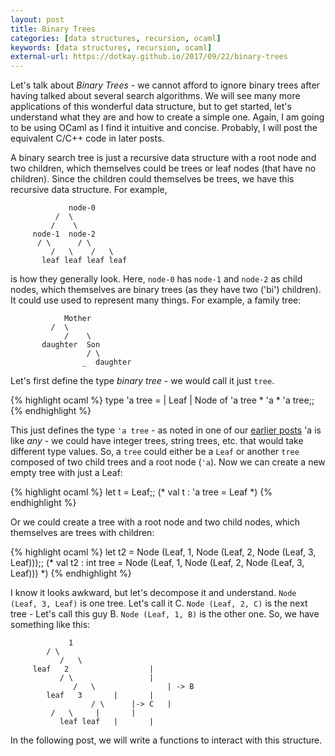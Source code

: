 ```yaml
---
layout: post
title: Binary Trees
categories: [data structures, recursion, ocaml]
keywords: [data structures, recursion, ocaml]
external-url: https://dotkay.github.io/2017/09/22/binary-trees
---
```


Let's talk about *Binary Trees* - we cannot afford to ignore binary trees after having talked about several search algorithms. We will see many more applications of this wonderful data structure, but to get started, let's understand what they are and how to create a simple one. Again, I am going to be using OCaml as I find it intuitive and concise. Probably, I will post the equivalent C/C++ code in later posts.

A binary search tree is just a recursive data structure with a root node and two children, which themselves could be trees or leaf nodes (that have no children). Since the children could themselves be trees, we have this recursive data structure. For example,

```
             node-0
	      /  \
 	     /    \
	 node-1  node-2
	  / \      / \
         /   \    /   \
       leaf leaf leaf leaf	 

```

is how they generally look. Here, `node-0` has `node-1` and `node-2` as child nodes, which themselves are binary trees (as they have two ('bi') children). It could use used to represent many things. For example, a family tree:

```
            Mother
	     /  \
            /    \
       daughter  Son
                 / \
                _  daughter  

```

Let's first define the type *binary tree* - we would call it just `tree`.

{% highlight ocaml %}
type 'a tree =
  | Leaf
  | Node of 'a tree * 'a * 'a tree;;
{% endhighlight %}

This just defines the type `'a tree` - as noted in one of our [earlier posts](https://dotkay.github.io/2017/08/17/lets-practice-some-more-examples/) 'a is like *any* - we could have integer trees, string trees, etc. that would take different type values. So, a `tree` could either be a `Leaf` or another `tree` composed of two child trees and a root node (`'a`). Now we can create a new empty tree with just a Leaf:

{% highlight ocaml %}
let t = Leaf;;
(* val t : 'a tree = Leaf *)
{% endhighlight %}

Or we could create a tree with a root node and two child nodes, which themselves are trees with children:

{% highlight ocaml %}
let t2 = Node (Leaf, 1, Node (Leaf, 2, Node (Leaf, 3, Leaf)));;
(* val t2 : int tree = Node (Leaf, 1, Node (Leaf, 2, Node (Leaf, 3, Leaf))) *)
{% endhighlight %}

I know it looks awkward, but let's decompose it and understand. `Node (Leaf, 3, Leaf)` is one tree. Let's call it C. `Node (Leaf, 2, C)` is the next tree - Let's call this guy B. `Node (Leaf, 1, B)` is the other one. So, we have something like this:

```
             1
	    / \          
           /   \
	 leaf   2                  |
	       / \                 |
              /   \                | -> B
	    leaf   3       |       |
                  / \      |-> C   |
		 /   \     |       |
	       leaf leaf   |       |

```

In the following post, we will write a functions to interact with this structure.
